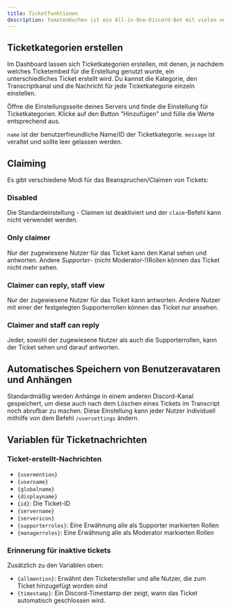 ```yaml
---
title: Ticketfunktionen
description: TomatenKuchen ist ein All-in-One-Discord-Bot mit vielen verschiedenen Funktionen. Erklärt die Funktionen und Einstellungen des Ticketsystems.
---
```


## Ticketkategorien erstellen

Im Dashboard lassen sich Ticketkategorien erstellen, mit denen, je nachdem welches Ticketembed für die Erstellung genutzt wurde, ein unterschiedliches Ticket erstellt wird.
Du kannst die Kategorie, den Transcriptkanal und die Nachricht für jede Ticketkategorie einzeln einstellen.

Öffne die Einstellungsseite deines Servers und finde die Einstellung für Ticketkategorien. Klicke auf den Button "Hinzufügen" und fülle die Werte entsprechend aus.

<code>name</code> ist der benutzerfreundliche Name/ID der Ticketkategorie. <code>message</code> ist veraltet und sollte leer gelassen werden.

## Claiming
Es gibt verschiedene Modi für das Beanspruchen/Claimen von Tickets:

### Disabled
Die Standardeinstellung - Claimen ist deaktiviert und der `claim`-Befehl kann nicht verwendet werden.

### Only claimer
Nur der zugewiesene Nutzer für das Ticket kann den Kanal sehen und antworten. Andere *Supporter*- (nicht Moderator-!)Rollen können das Ticket nicht mehr sehen.

### Claimer can reply, staff view
Nur der zugewiesene Nutzer für das Ticket kann antworten. Andere Nutzer mit einer der festgelegten Supporterrollen können das Ticket nur ansehen.

### Claimer and staff can reply
Jeder, sowohl der zugewiesene Nutzer als auch die Supporterrollen, kann der Ticket sehen und darauf antworten.

## Automatisches Speichern von Benutzeravataren und Anhängen
Standardmäßig werden Anhänge in einem anderen Discord-Kanal gespeichert, um diese auch nach dem Löschen eines Tickets im Transcript noch abrufbar zu machen.
Diese Einstellung kann jeder Nutzer individuell mithilfe von dem Befehl <code>/usersettings</code> ändern.

## Variablen für Ticketnachrichten

### Ticket-erstellt-Nachrichten

- `{usermention}`
- `{username}`
- `{globalname}`
- `{displayname}`
- `{id}`: Die Ticket-ID
- `{servername}`
- `{servericon}`
- `{supporterroles}`: Eine Erwähnung alle als Supporter markierten Rollen
- `{managerroles}`: Eine Erwähnung alle als Moderator markierten Rollen

### Erinnerung für inaktive tickets

Zusätzlich zu den Variablen oben:

- `{allmention}`: Erwähnt den Ticketersteller und alle Nutzer, die zum Ticket hinzugefügt worden sind
- `{timestamp}`: Ein Discord-Timestamp der zeigt, wann das Ticket automatisch geschlossen wird.
